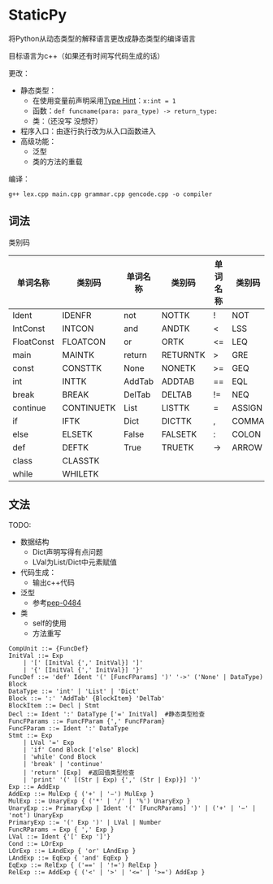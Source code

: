 # StaticPy

将Python从动态类型的解释语言更改成静态类型的编译语言

目标语言为c++（如果还有时间写代码生成的话）

更改：

- 静态类型：
  - 在使用变量前声明采用[Type Hint](https://www.python.org/dev/peps/pep-0484/)：`x:int = 1`
  - 函数：`def funcname(para: para_type) -> return_type:`
  - 类：（还没写 没想好）
- 程序入口：由逐行执行改为从入口函数进入
- 高级功能：
  - 泛型
  - 类的方法的重载

编译：

```
g++ lex.cpp main.cpp grammar.cpp gencode.cpp -o compiler
```


## 词法

类别码

| 单词名称   | 类别码     | 单词名称 | 类别码   | 单词名称 | 类别码 | 单词名称 | 类别码  |
| ---------- | ---------- | -------- | -------- | -------- | ------ | -------- | ------- |
| Ident      | IDENFR     | not      | NOTTK    | !        | NOT    | (        | LPARENT |
| IntConst   | INTCON     | and      | ANDTK    | <        | LSS    | )        | RPARENT |
| FloatConst | FLOATCON   | or       | ORTK     | <=       | LEQ    | [        | LBRACK  |
| main       | MAINTK     | return   | RETURNTK | >        | GRE    | ]        | RBRACK  |
| const      | CONSTTK    | None     | NONETK   | >=       | GEQ    | {        | LBRACE  |
| int        | INTTK      | AddTab   | ADDTAB   | ==       | EQL    | }        | RBRACE  |
| break      | BREAK      | DelTab   | DELTAB   | !=       | NEQ    | +        | PLUS    |
| continue   | CONTINUETK | List     | LISTTK   | =        | ASSIGN | -        | MINU    |
| if         | IFTK       | Dict     | DICTTK   | ,        | COMMA  | *        | MULT    |
| else       | ELSETK     | False    | FALSETK  | :        | COLON  | /        | DIV     |
| def        | DEFTK      | True     | TRUETK   | ->       | ARROW  | %        | MOD     |
| class      | CLASSTK    |          |          |          |        |          |         |
| while      | WHILETK    |          |          |          |        |          |         |



## 文法

TODO:
  - 数据结构
    - Dict声明写得有点问题
    - LVal为List/Dict中元素赋值
- 代码生成：
  - 输出c++代码
- 泛型
  - 参考[pep-0484](https://peps.python.org/pep-0484/#user-defined-generic-types)
- 类
  - self的使用
  - 方法重写

```pseudocode
CompUnit ::= {FuncDef}
InitVal ::= Exp
    | '[' [InitVal {',' InitVal}] ']' 
    | '{' [InitVal {',' InitVal}] '}'
FuncDef ::= 'def' Ident '(' [FuncFParams] ')' '->' ('None' | DataType) Block
DataType ::= 'int' | 'List' | 'Dict'
Block ::= ':' 'AddTab' {BlockItem} 'DelTab'
BlockItem ::= Decl | Stmt
Decl ::= Ident ':' DataType ['=' InitVal]  #静态类型检查
FuncFParams ::= FuncFParam {',' FuncFParam}
FuncFParam ::= Ident ':' DataType
Stmt ::= Exp
    | LVal '=' Exp
    | 'if' Cond Block ['else' Block]
    | 'while' Cond Block
    | 'break' | 'continue'
    | 'return' [Exp]  #返回值类型检查
    | 'print' '(' [(Str | Exp) {',' (Str | Exp)}] ')'
Exp ::= AddExp
AddExp ::= MulExp { ('+' | '−') MulExp }
MulExp ::= UnaryExp { ('*' | '/' | '%') UnaryExp }
UnaryExp ::= PrimaryExp | Ident '(' [FuncRParams] ')' | ('+' | '−' | 'not') UnaryExp
PrimaryExp ::= '(' Exp ')' | LVal | Number
FuncRParams → Exp { ',' Exp }
LVal ::= Ident {'[' Exp ']'} 
Cond ::= LOrExp
LOrExp ::= LAndExp { 'or' LAndExp }
LAndExp ::= EqExp { 'and' EqExp }
EqExp ::= RelExp { ('==' | '!=') RelExp }
RelExp ::= AddExp { ('<' | '>' | '<=' | '>=') AddExp }
```

